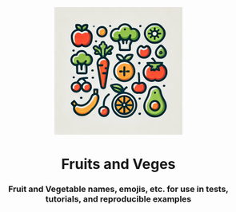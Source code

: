 <p align="center">
<a href="https://github.com/sashsinha/fruits-and-veges"><img alt="Fruits and Veges Logo" src="https://raw.githubusercontent.com/sashsinha/fruits-and-veges/main/logo.png" width="256" height="256"></a>
</p>

<h1 align="center">Fruits and Veges</h1>

<h3 align="center">Fruit and Vegetable names, emojis, etc. for use in tests, tutorials, and reproducible examples</h3>
